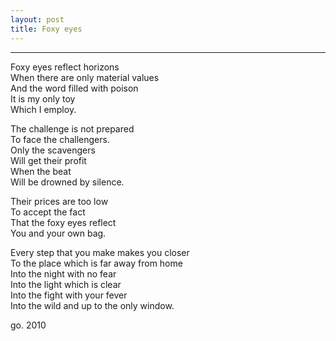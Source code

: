 ```yaml
---
layout: post
title: Foxy eyes
---
```


* * *

Foxy eyes reflect horizons  
When there are only material values  
And the word filled with poison  
It is my only toy  
Which I employ.

The challenge is not prepared  
To face the challengers.  
Only the scavengers  
Will get their profit  
When the beat  
Will be drowned by silence.

Their prices are too low  
To accept the fact  
That the foxy eyes reflect  
You and your own bag.

Every step that you make makes you closer  
To the place which is far away from home  
Into the night with no fear  
Into the light which is clear  
Into the fight with your fever  
Into the wild and up to the only window.

go. 2010